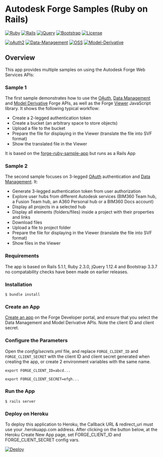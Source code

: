 # Autodesk Forge Samples (Ruby on Rails)

[![Ruby](https://img.shields.io/badge/ruby-2.3.0-blue.svg)](https://www.ruby-lang.org/en/)
[![Rails](https://img.shields.io/badge/rails-5.1.1-blue.svg)](http://rubyonrails.org/)
[![jQuery](https://img.shields.io/badge/jquery-1.12.4-blue.svg)](https://jquery.com/)
[![Bootstrap](https://img.shields.io/badge/bootstrap-3.3.7-blue.svg)](http://getbootstrap.com/)
[![License](http://img.shields.io/:license-mit-blue.svg)](http://opensource.org/licenses/MIT)

[![oAuth2](https://img.shields.io/badge/oAuth2-v1-green.svg)](http://developer.autodesk.com/)
[![Data-Management](https://img.shields.io/badge/Data%20Management-v2-green.svg)](http://developer.autodesk.com/)
[![OSS](https://img.shields.io/badge/OSS-v2-green.svg)](http://developer.autodesk.com/)
[![Model-Derivative](https://img.shields.io/badge/Model%20Derivative-v2-green.svg)](http://developer.autodesk.com/)

## Overview
This app provides multiple samples on using the Autodesk Forge Web Services APIs:

### Sample 1
The first sample demonstrates how to use the [OAuth](https://developer.autodesk.com/en/docs/oauth/v2/overview/), [Data Management](https://developer.autodesk.com/en/docs/data/v2/overview/) and [Model Derivative](https://developer.autodesk.com/en/docs/model-derivative/v2/overview/) Forge APIs, as well as the Forge [Viewer](https://developer.autodesk.com/en/docs/viewer/v2/overview/) JavaScript library. It shows the following typical workflow:

* Create a 2-legged authentication token
* Create a bucket (an arbitrary space to store objects)
* Upload a file to the bucket
* Prepare the file for displaying in the Viewer (translate the file into SVF format)
* Show the translated file in the Viewer

It is based on the [forge-ruby-sample-app](https://github.com/Autodesk-Forge/forge-ruby-sample-app) but runs as a Rails App

### Sample 2
The second sample focuses on 3-legged [OAuth](https://developer.autodesk.com/en/docs/oauth/v2/overview/) authentication and [Data Management](https://developer.autodesk.com/en/docs/data/v2/overview/). It:

* Generate 3-legged authentication token from user authorization
* Explore user hubs from different Autodesk services
  (BIM360 Team hub, a Fusion Team hub, an A360 Personal hub or a BIM360 Docs account)
* Display all projects in a selected hub
* Display all elements (folders/files) inside a project with their properties and links
* Download files
* Upload a file to project folder
* Prepare the file for displaying in the Viewer (translate the file into SVF format)
* Show files in the Viewer

### Requirements
The app is based on Rails 5.1.1, Ruby 2.3.0, jQuery 1.12.4 and Bootstrap 3.3.7 
no compatability checks have been made on earlier releases.

### Installation
```$ bundle install ```

### Create an App

[Create an app](https://developer.autodesk.com/en/docs/oauth/v2/tutorials/create-app/) on the Forge Developer portal, and ensure that you select the Data Management and Model Derivative APIs. Note the client ID and client secret.

### Configure the Parameters

Open the *config/secrets.yml* file, and replace `FORGE_CLIENT_ID` and `FORGE_CLIENT_SECRET` with the client ID and client secret generated when creating the app, or create 2 environment variables with the same name.

```export FORGE_CLIENT_ID=abcd... ```

```export FORGE_CLIENT_SECRET=efgh... ```

### Run the App
```$ rails server ```

### Deploy on Heroku
To deploy this application to Heroku, the Callback URL & redirect_uri must use your .herokuapp.com address. After clicking on the button below, at the Heroku Create New App page, set FORGE_CLIENT_ID and FORGE_CLIENT_SECRET config vars.

[![Deploy](https://www.herokucdn.com/deploy/button.svg)](https://heroku.com/deploy?template=https://github.com/ahmad-hisham/forge-tutorial)

